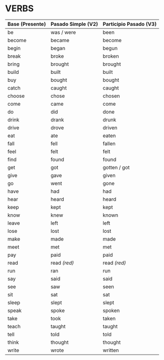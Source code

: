 # VERBS

| Base (Presente) | Pasado Simple (V2) | Participio Pasado (V3) |
|------------------|--------------------|-------------------------|
| be               | was / were         | been                    |
| become           | became             | become                  |
| begin            | began              | begun                   |
| break            | broke              | broken                  |
| bring            | brought            | brought                 |
| build            | built              | built                   |
| buy              | bought             | bought                  |
| catch            | caught             | caught                  |
| choose           | chose              | chosen                  |
| come             | came               | come                    |
| do               | did                | done                    |
| drink            | drank              | drunk                   |
| drive            | drove              | driven                  |
| eat              | ate                | eaten                   |
| fall             | fell               | fallen                  |
| feel             | felt               | felt                    |
| find             | found              | found                   |
| get              | got                | gotten / got            |
| give             | gave               | given                   |
| go               | went               | gone                    |
| have             | had                | had                     |
| hear             | heard              | heard                   |
| keep             | kept               | kept                    |
| know             | knew               | known                   |
| leave            | left               | left                    |
| lose             | lost               | lost                    |
| make             | made               | made                    |
| meet             | met                | met                     |
| pay              | paid               | paid                    |
| read             | read *(red)*       | read *(red)*           |
| run              | ran                | run                     |
| say              | said               | said                    |
| see              | saw                | seen                    |
| sit              | sat                | sat                     |
| sleep            | slept              | slept                   |
| speak            | spoke              | spoken                  |
| take             | took               | taken                   |
| teach            | taught             | taught                  |
| tell             | told               | told                    |
| think            | thought            | thought                 |
| write            | wrote              | written                 |
